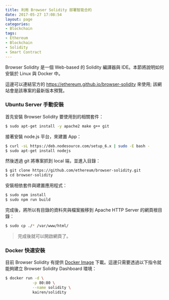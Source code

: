 ```yaml
---
title: 利用 Browser Solidity 部署智能合約
date: 2017-05-27 17:08:54
layout: page
categories:
- Blockchain
tags:
- Ethereum
- Blockchain
- Solidity
- Smart Contract
---
```

Browser Solidity 是一個 Web-based 的 Solidity 編譯器與 IDE。本節將說明如何安裝於 Linux 與 Docker 中。

這邊可以連結官方的 https://ethereum.github.io/browser-solidity 來使用; 該網站會是該專案的最新版本預覽。

###  Ubuntu Server 手動安裝
首先安裝 Browser Solidity 要使用到的相關套件：
```sh
$ sudo apt-get install -y apache2 make g++ git
```

接著安裝 node.js 平台，來建置 App：
```sh
$ curl -sL https://deb.nodesource.com/setup_6.x | sudo -E bash -
$ sudo apt-get install nodejs
```

然後透過 git 將專案抓到 local 端，並進入目錄：
```sh
$ git clone https://github.com/ethereum/browser-solidity.git
$ cd browser-solidity
```

安裝相依套件與建置應用程式：
```sh
$ sudo npm install
$ sudo npm run build
```

完成後，將所以有目錄的資料夾與檔案搬移到 Apache HTTP Server 的網頁根目錄：
```sh
$ sudo cp ./* /var/www/html/
```
> 完成後就可以開啟網頁了。

### Docker 快速安裝
目前 Browser Solidity 有提供 [Docker Image](https://hub.docker.com/r/kairen/solidity/) 下載。這邊只需要透過以下指令就能夠建立 Browser Solidity Dashboard 環境：
```sh
$ docker run -d \
            -p 80:80 \
            --name solidity \
            kairen/solidity
```
